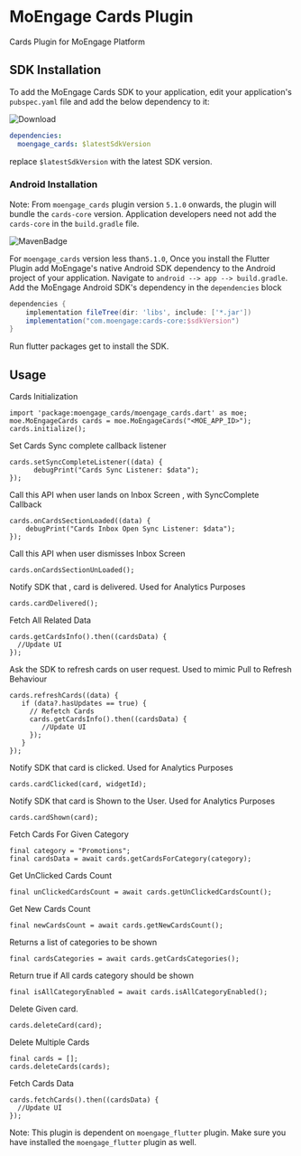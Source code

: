 # MoEngage Cards Plugin

Cards Plugin for MoEngage Platform

## SDK Installation

To add the MoEngage Cards SDK to your application, edit your application's `pubspec.yaml` file
and add the below dependency to it:

![Download](https://img.shields.io/pub/v/moengage_cards.svg)

```yaml
dependencies:
  moengage_cards: $latestSdkVersion
```

replace `$latestSdkVersion` with the latest SDK version.

### Android Installation

Note: From `moengage_cards` plugin version `5.1.0` onwards, the plugin will bundle the `cards-core` version.
Application developers need not add the `cards-core` in the `build.gradle` file.

![MavenBadge](https://maven-badges.herokuapp.com/maven-central/com.moengage/cards-core/badge.svg)

For `moengage_cards` version less than`5.1.0`,
Once you install the Flutter Plugin add MoEngage's native Android SDK dependency to the Android
project of your application.
Navigate to `android --> app --> build.gradle`. Add the MoEngage Android SDK's dependency in
the `dependencies` block

```groovy
dependencies {
    implementation fileTree(dir: 'libs', include: ['*.jar'])
    implementation("com.moengage:cards-core:$sdkVersion")
}
```

Run flutter packages get to install the SDK.

## Usage

Cards Initialization

```
import 'package:moengage_cards/moengage_cards.dart' as moe;
moe.MoEngageCards cards = moe.MoEngageCards("<MOE_APP_ID>");
cards.initialize();
```

Set Cards Sync complete callback listener

```
cards.setSyncCompleteListener((data) {
      debugPrint("Cards Sync Listener: $data");
});
```

Call this API when user lands on Inbox Screen , with SyncComplete Callback

```
cards.onCardsSectionLoaded((data) {
    debugPrint("Cards Inbox Open Sync Listener: $data");
});
```

Call this API when user dismisses Inbox Screen

```
cards.onCardsSectionUnLoaded();
```

Notify SDK that , card is delivered. Used for Analytics Purposes

```
cards.cardDelivered();
```

Fetch All Related Data

```
cards.getCardsInfo().then((cardsData) {
  //Update UI
});
```

Ask the SDK to refresh cards on user request. Used to mimic Pull to Refresh Behaviour

```
cards.refreshCards((data) {
   if (data?.hasUpdates == true) {
     // Refetch Cards
     cards.getCardsInfo().then((cardsData) {
        //Update UI
     });
   }
});
```

Notify SDK that card is clicked. Used for Analytics Purposes

```
cards.cardClicked(card, widgetId);
```

Notify SDK that card is Shown to the User. Used for Analytics Purposes

```
cards.cardShown(card);
```

Fetch Cards For Given Category

```
final category = "Promotions";
final cardsData = await cards.getCardsForCategory(category);
```

Get UnClicked Cards Count

```
final unClickedCardsCount = await cards.getUnClickedCardsCount();
```

Get New Cards Count

```
final newCardsCount = await cards.getNewCardsCount();
```

Returns a list of categories to be shown

```
final cardsCategories = await cards.getCardsCategories();
```

Return true if All cards category should be shown

```
final isAllCategoryEnabled = await cards.isAllCategoryEnabled();
```

Delete Given card.

```
cards.deleteCard(card);
```

Delete Multiple Cards

```
final cards = [];
cards.deleteCards(cards);
```

Fetch Cards Data

```
cards.fetchCards().then((cardsData) {
  //Update UI
});
```

Note: This plugin is dependent on `moengage_flutter` plugin. Make sure you have installed
the `moengage_flutter` plugin as well.
